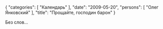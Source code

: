 {
   "categories": [
      "Календарь"
   ],
   "date": "2009-05-20",
   "persons": [
      "Олег Янковский"
   ],
   "title": "Прощайте, господин барон"
}

Без слов...
